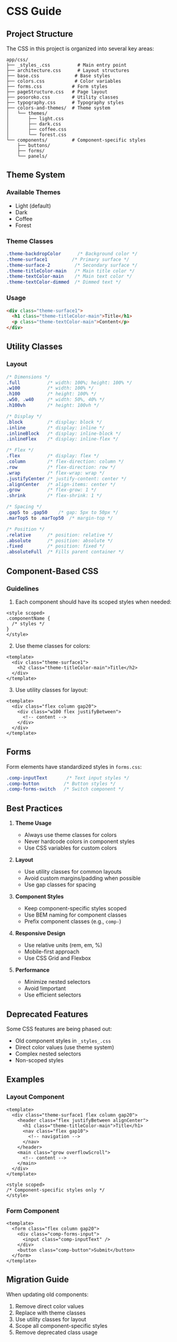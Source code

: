 # CSS Guide

## Project Structure

The CSS in this project is organized into several key areas:

```
app/css/
├── _styles_.css          # Main entry point
├── architecture.css      # Layout structures
├── base.css             # Base styles
├── colors.css           # Color variables
├── forms.css           # Form styles
├── pageStructure.css   # Page layout
├── posoroko.css        # Utility classes
├── typography.css      # Typography styles
├── colors-and-themes/  # Theme system
│   └── themes/
│       ├── light.css
│       ├── dark.css
│       ├── coffee.css
│       └── forest.css
└── components/         # Component-specific styles
    ├── buttons/
    ├── forms/
    └── panels/
```

## Theme System

### Available Themes
- Light (default)
- Dark
- Coffee
- Forest

### Theme Classes
```css
.theme-backdropColor      /* Background color */
.theme-surface1         /* Primary surface */
.theme-surface-2         /* Secondary surface */
.theme-titleColor-main   /* Main title color */
.theme-textColor-main    /* Main text color */
.theme-textColor-dimmed  /* Dimmed text */
```

### Usage
```html
<div class="theme-surface1">
  <h1 class="theme-titleColor-main">Title</h1>
  <p class="theme-textColor-main">Content</p>
</div>
```

## Utility Classes

### Layout
```css
/* Dimensions */
.full          /* width: 100%; height: 100% */
.w100          /* width: 100% */
.h100          /* height: 100% */
.w50, .w40     /* width: 50%, 40% */
.h100vh        /* height: 100vh */

/* Display */
.block         /* display: block */
.inline        /* display: inline */
.inlineBlock   /* display: inline-block */
.inlineFlex    /* display: inline-flex */

/* Flex */
.flex          /* display: flex */
.column        /* flex-direction: column */
.row           /* flex-direction: row */
.wrap          /* flex-wrap: wrap */
.justifyCenter /* justify-content: center */
.alignCenter   /* align-items: center */
.grow          /* flex-grow: 1 */
.shrink        /* flex-shrink: 1 */

/* Spacing */
.gap5 to .gap50    /* gap: 5px to 50px */
.marTop5 to .marTop50  /* margin-top */

/* Position */
.relative      /* position: relative */
.absolute      /* position: absolute */
.fixed         /* position: fixed */
.absoluteFull  /* Fills parent container */
```

## Component-Based CSS

### Guidelines

1. Each component should have its scoped styles when needed:
```vue
<style scoped>
.componentName {
  /* styles */
}
</style>
```

2. Use theme classes for colors:
```vue
<template>
  <div class="theme-surface1">
    <h2 class="theme-titleColor-main">Title</h2>
  </div>
</template>
```

3. Use utility classes for layout:
```vue
<template>
  <div class="flex column gap20">
    <div class="w100 flex justifyBetween">
      <!-- content -->
    </div>
  </div>
</template>
```

## Forms

Form elements have standardized styles in `forms.css`:

```css
.comp-inputText       /* Text input styles */
.comp-button         /* Button styles */
.comp-forms-switch   /* Switch component */
```

## Best Practices

1. **Theme Usage**
   - Always use theme classes for colors
   - Never hardcode colors in component styles
   - Use CSS variables for custom colors

2. **Layout**
   - Use utility classes for common layouts
   - Avoid custom margins/padding when possible
   - Use gap classes for spacing

3. **Component Styles**
   - Keep component-specific styles scoped
   - Use BEM naming for component classes
   - Prefix component classes (e.g., `comp-`)

4. **Responsive Design**
   - Use relative units (rem, em, %)
   - Mobile-first approach
   - Use CSS Grid and Flexbox

5. **Performance**
   - Minimize nested selectors
   - Avoid !important
   - Use efficient selectors

## Deprecated Features

Some CSS features are being phased out:
- Old component styles in `_styles_.css`
- Direct color values (use theme system)
- Complex nested selectors
- Non-scoped styles

## Examples

### Layout Component
```vue
<template>
  <div class="theme-surface1 flex column gap20">
    <header class="flex justifyBetween alignCenter">
      <h1 class="theme-titleColor-main">Title</h1>
      <nav class="flex gap10">
        <!-- navigation -->
      </nav>
    </header>
    <main class="grow overflowScroll">
      <!-- content -->
    </main>
  </div>
</template>

<style scoped>
/* Component-specific styles only */
</style>
```

### Form Component
```vue
<template>
  <form class="flex column gap20">
    <div class="comp-forms-input">
      <input class="comp-inputText" />
    </div>
    <button class="comp-button">Submit</button>
  </form>
</template>
```

## Migration Guide

When updating old components:
1. Remove direct color values
2. Replace with theme classes
3. Use utility classes for layout
4. Scope all component-specific styles
5. Remove deprecated class usage
